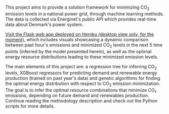 This project aims to provide a solution framework for minimizing CO<sub>2</sub> emission levels in a national power grid, through machine learning
methods. The data is collected via Energinet's public API which provides real-time data about Denmark's power system. 

[Visit the Flask web app deployed on Heroku (desktop view only, for the moment)](https://cristian-lincu-82f687063209.herokuapp.com/desktop-view/), which includes visuals showcasing a dynamic comparison between past hour's emissions and minimized CO<sub>2</sub> levels in the next 5 time points (inferred by the model presented herein), as well as the optimal energy resource distributions leading to these minimized emission levels.

The main elements of this project are: a regression tree for inferring CO<sub>2</sub> levels, XGBoost regressors for predicting demand and renewable energy production (trained on past year's data) and genetic algorithms for finding the optimal energy distribution with respect to CO<sub>2</sub> emission minimization. The goal is to infer the optimal resource combinations that minimize CO₂ emissions, depending on future demand and renewables production. Continue reading the methodology description and check out the Python scripts for more details.
